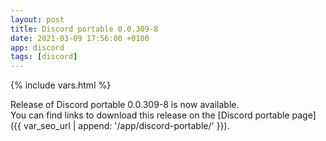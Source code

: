 ```yaml
---
layout: post
title: Discord portable 0.0.309-8
date: 2021-03-09 17:56:00 +0100
app: discord
tags: [discord]
---
```

{% include vars.html %}

Release of Discord portable 0.0.309-8 is now available.<br />
You can find links to download this release on the [Discord portable page]({{ var_seo_url | append: '/app/discord-portable/' }}).
